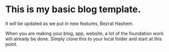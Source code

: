# This is my basic blog template. 

It will be updated as we put in new features, Bezrat Hashem. 

When you are making your blog, app, website, a lot of the foundation work will already be done. 
Simply clone this to your local folder and start at this point. 
